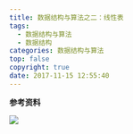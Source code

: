 ```yaml
---
title: 数据结构与算法之二：线性表
tags:
  - 数据结构与算法
  - 数据结构
categories: 数据结构与算法
top: false
copyright: true
date: 2017-11-15 12:55:40
---
```


<!--more-->

**参考资料**
[]()

![](http://oankigr4l.bkt.clouddn.com/wexin.png)